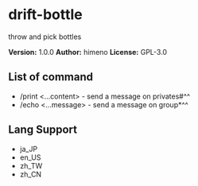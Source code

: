 # drift-bottle

throw and pick bottles

**Version:** 1.0.0
**Author:** himeno
**License:** GPL-3.0

## List of command

-   /print <...content> - send a message on privates#^^
-   /echo <...message> - send a message on group\*^^

## Lang Support

-   ja_JP
-   en_US
-   zh_TW
-   zh_CN
